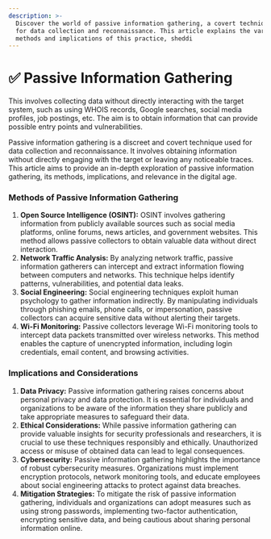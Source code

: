 ```yaml
---
description: >-
  Discover the world of passive information gathering, a covert technique used
  for data collection and reconnaissance. This article explains the various
  methods and implications of this practice, sheddi
---
```


# ✅ Passive Information Gathering

This involves collecting data without directly interacting with the target system, such as using WHOIS records, Google searches, social media profiles, job postings, etc. The aim is to obtain information that can provide possible entry points and vulnerabilities.

Passive information gathering is a discreet and covert technique used for data collection and reconnaissance. It involves obtaining information without directly engaging with the target or leaving any noticeable traces. This article aims to provide an in-depth exploration of passive information gathering, its methods, implications, and relevance in the digital age.

### Methods of Passive Information Gathering

1. **Open Source Intelligence (OSINT):** OSINT involves gathering information from publicly available sources such as social media platforms, online forums, news articles, and government websites. This method allows passive collectors to obtain valuable data without direct interaction.
2. **Network Traffic Analysis:** By analyzing network traffic, passive information gatherers can intercept and extract information flowing between computers and networks. This technique helps identify patterns, vulnerabilities, and potential data leaks.
3. **Social Engineering:** Social engineering techniques exploit human psychology to gather information indirectly. By manipulating individuals through phishing emails, phone calls, or impersonation, passive collectors can acquire sensitive data without alerting their targets.
4. **Wi-Fi Monitoring:** Passive collectors leverage Wi-Fi monitoring tools to intercept data packets transmitted over wireless networks. This method enables the capture of unencrypted information, including login credentials, email content, and browsing activities.

### Implications and Considerations

1. **Data Privacy:** Passive information gathering raises concerns about personal privacy and data protection. It is essential for individuals and organizations to be aware of the information they share publicly and take appropriate measures to safeguard their data.
2. **Ethical Considerations:** While passive information gathering can provide valuable insights for security professionals and researchers, it is crucial to use these techniques responsibly and ethically. Unauthorized access or misuse of obtained data can lead to legal consequences.
3. **Cybersecurity:** Passive information gathering highlights the importance of robust cybersecurity measures. Organizations must implement encryption protocols, network monitoring tools, and educate employees about social engineering attacks to protect against data breaches.
4. **Mitigation Strategies:** To mitigate the risk of passive information gathering, individuals and organizations can adopt measures such as using strong passwords, implementing two-factor authentication, encrypting sensitive data, and being cautious about sharing personal information online.


